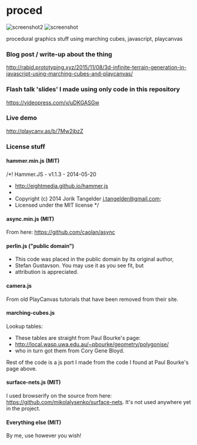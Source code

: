 # proced
![screenshot2](http://puu.sh/kWXvb/4f6fd7d27e.jpg)
![screenshot](https://rabidproto.files.wordpress.com/2015/10/3516f2f284.jpg)

procedural graphics stuff using marching cubes, javascript, playcanvas

### Blog post / write-up about the thing

http://rabid.prototyping.xyz/2015/11/08/3d-infinite-terrain-generation-in-javascript-using-marching-cubes-and-playcanvas/

### Flash talk 'slides' I made using only code in this repository

https://videopress.com/v/uDKGASGw

### Live demo

http://playcanv.as/b/7Mw2jbzZ

### License stuff
#### hammer.min.js (MIT)
/*! Hammer.JS - v1.1.3 - 2014-05-20
 * http://eightmedia.github.io/hammer.js
 *
 * Copyright (c) 2014 Jorik Tangelder <j.tangelder@gmail.com>;
 * Licensed under the MIT license */
 
#### async.min.js (MIT)
From here: https://github.com/caolan/async

#### perlin.js ("public domain")
 * This code was placed in the public domain by its original author,
 * Stefan Gustavson. You may use it as you see fit, but
 * attribution is appreciated.

#### camera.js
From old PlayCanvas tutorials that have been removed from their site.

#### marching-cubes.js
Lookup tables:
* These tables are straight from Paul Bourke's page:
* http://local.wasp.uwa.edu.au/~pbourke/geometry/polygonise/
* who in turn got them from Cory Gene Bloyd.

Rest of the code is a js port I made from the code I found at Paul Bourke's page above.

#### surface-nets.js (MIT)
I used browserify on the source from here: https://github.com/mikolalysenko/surface-nets.
It's not used anywhere yet in the project.

#### Everything else (MIT)
By me, use however you wish!
